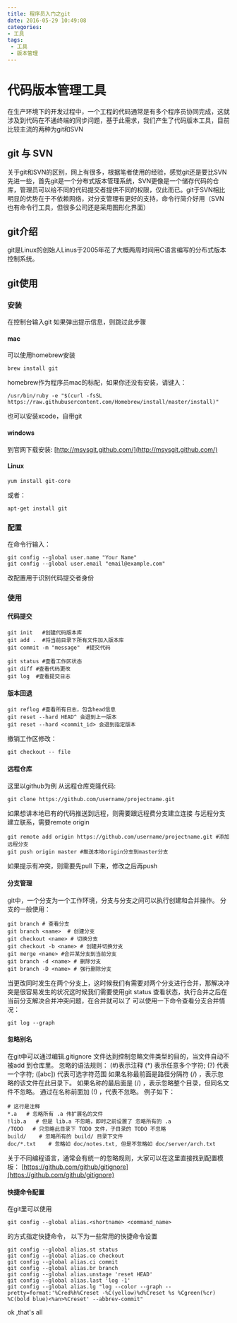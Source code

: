 ```yaml
---
title: 程序员入门之git
date: 2016-05-29 10:49:08
categories:
- 工具
tags:
 - 工具
 - 版本管理
---
```

# 代码版本管理工具
在生产环境下的开发过程中，一个工程的代码通常是有多个程序员协同完成，这就涉及到代码在不通终端的同步问题，基于此需求，我们产生了代码版本工具，目前比较主流的两种为git和SVN

<!-- more -->
## git 与 SVN
关于git和SVN的区别，网上有很多，根据笔者使用的经验，感觉git还是要比SVN先进一些，首先git是一个分布式版本管理系统，SVN更像是一个储存代码的仓库，管理员可以给不同的代码提交者提供不同的权限，仅此而已。git于SVN相比明显的优势在于不依赖网络，对分支管理有更好的支持，命令行简介好用（SVN也有命令行工具，但很多公司还是采用图形化界面）

## git介绍
git是Linux的创始人Linus于2005年花了大概两周时间用C语言编写的分布式版本控制系统。

## git使用

### 安装
在控制台输入git 如果弹出提示信息，则跳过此步骤

#### mac

可以使用homebrew安装

```
brew install git
```

homebrew作为程序员mac的标配，如果你还没有安装，请键入：

```
/usr/bin/ruby -e "$(curl -fsSL https://raw.githubusercontent.com/Homebrew/install/master/install)"
```

也可以安装xcode，自带git

#### windows

到官网下载安装:
[http://msysgit.github.com/](http://msysgit.github.com/)

#### Linux

```
yum install git-core
```

或者：

```
apt-get install git
```

### 配置
在命令行输入：

```
git config --global user.name "Your Name"
git config --global user.email "email@example.com"
```

改配置用于识别代码提交者身份

### 使用
#### 代码提交

```
git init   #创建代码版本库
git add .  #将当前目录下所有文件加入版本库
git commit -m "message"  #提交代码
```

```
git status #查看工作区状态
git diff #查看代码更改
git log  #查看提交日志
```

#### 版本回退

```
git reflog #查看所有日志，包含head信息
git reset --hard HEAD^ 会退到上一版本
git reset --hard <commit_id> 会退到指定版本
```

撤销工作区修改：

```
git checkout -- file
```

#### 远程仓库
这里以github为例
从远程仓库克隆代码:

```
git clone https://github.com/username/projectname.git
```

如果想讲本地已有的代码推送到远程，则需要跟远程费分支建立连接
与远程分支建立联系，需要remote origin

```
git remote add origin https://github.com/username/projectname.git #添加远程分支
git push origin master #推送本地origin分支到master分支
```
如果提示有冲突，则需要先pull 下来，修改之后再push

#### 分支管理
git中，一个分支为一个工作环境，分支与分支之间可以执行创建和合并操作。
分支的一般使用：

```
git branch # 查看分支
git branch <name>  # 创建分支
git checkout <name> # 切换分支
git checkout -b <name> # 创建并切换分支
git merge <name> #合并某分支到当前分支
git branch -d <name> # 删除分支
git branch -D <name> # 强行删除分支
```

当更改同时发生在两个分支上，这时候我们有需要对两个分支进行合并，那解决冲突是很容易发生的状况这时候我们需要使用git status 查看状态，执行合并之后在当前分支解决合并冲突问题，在合并就可以了
可以使用一下命令查看分支合并情况：

```
git log --graph
```

#### 忽略别名
在git中可以通过编辑.gitignore 文件达到控制忽略文件类型的目的，当文件自动不被add 到仓库里。
忽略的语法规则：
(#)表示注释
(*)  表示任意多个字符;
(?) 代表一个字符;
 ([abc]) 代表可选字符范围
如果名称最前面是路径分隔符 (/) ，表示忽略的该文件在此目录下。
如果名称的最后面是 (/) ，表示忽略整个目录，但同名文件不忽略。
通过在名称前面加 (!) ，代表不忽略。
例子如下：

```
# 这行是注释
*.a   # 忽略所有 .a 伟扩展名的文件
!lib.a   # 但是 lib.a 不忽略，即时之前设置了	忽略所有的 .a
/TODO   # 只忽略此目录下 TODO 文件，子目录的 TODO 不忽略
build/    # 忽略所有的 build/ 目录下文件
doc/*.txt    # 忽略如 doc/notes.txt, 但是不忽略如 doc/server/arch.txt
```

关于不同编程语言，通常会有统一的忽略规则，大家可以在这里直接找到配置模板：
[https://github.com/github/gitignore](https://github.com/github/gitignore)
#### 快捷命令配置
在git里可以使用

```
git config --global alias.<shortname> <command_name>
```

的方式指定快捷命令，
以下为一些常用的快捷命令设置

```
git config --global alias.st status
git config --global alias.co checkout
git config --global alias.ci commit
git config --global alias.br branch
git config --global alias.unstage 'reset HEAD'
git config --global alias.last 'log -1'
git config --global alias.lg "log --color --graph --pretty=format:'%Cred%h%Creset -%C(yellow)%d%Creset %s %Cgreen(%cr) %C(bold blue)<%an>%Creset' --abbrev-commit"
```


ok ,that's all
